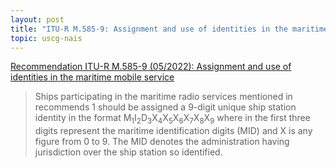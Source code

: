 ```yaml
---
layout: post
title: "ITU-R M.585-9: Assignment and use of identities in the maritime mobile service"
topic: uscg-nais
---
```


[Recommendation ITU-R M.585-9 (05/2022): Assignment and use of identities in the maritime mobile service](https://www.itu.int/rec/R-REC-M.585-9-202205-I/en)

> Ships participating in the maritime radio services mentioned in recommends 1 should be
> assigned a 9-digit unique ship station identity in the format M<sub>1</sub>I<sub>2</sub>D<sub>3</sub>X<sub>4</sub>X<sub>5</sub>X<sub>6</sub>X<sub>7</sub>X<sub>8</sub>X<sub>9</sub> where in the first
> three digits represent the maritime identification digits (MID) and X is any figure from 0 to 9. The
> MID denotes the administration having jurisdiction over the ship station so identified.